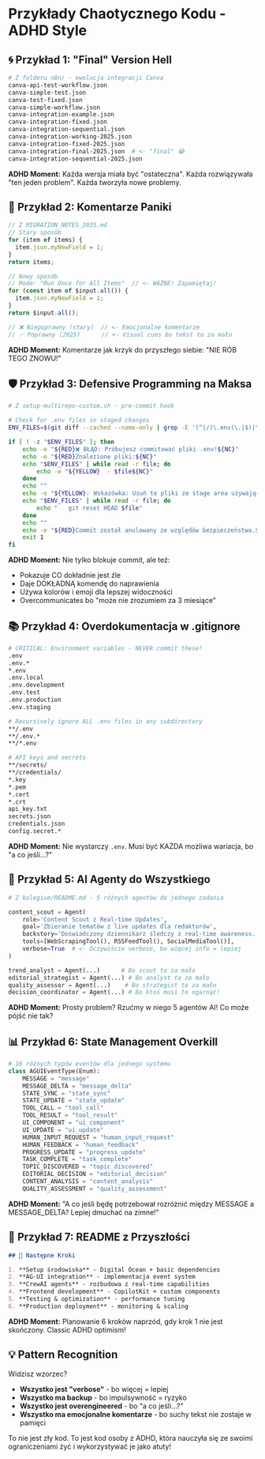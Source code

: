 # Przykłady Chaotycznego Kodu - ADHD Style

## 🌀 Przykład 1: "Final" Version Hell

```bash
# Z folderu n8n/ - ewolucja integracji Canva
canva-api-test-workflow.json
canva-simple-test.json
canva-test-fixed.json
canva-simple-workflow.json
canva-integration-example.json
canva-integration-fixed.json
canva-integration-sequential.json
canva-integration-working-2025.json
canva-integration-fixed-2025.json
canva-integration-final-2025.json  # <- "final" 😂
canva-integration-sequential-2025.json
```

**ADHD Moment:** Każda wersja miała być "ostateczna". Każda rozwiązywała "ten jeden problem". Każda tworzyła nowe problemy.

## 🔄 Przykład 2: Komentarze Paniki

```javascript
// Z MIGRATION_NOTES_2025.md
// Stary sposób
for (item of items) {
  item.json.myNewField = 1;
}
return items;

// Nowy sposób
// Mode: "Run Once for All Items"  // <- WAŻNE! Zapamiętaj!
for (const item of $input.all()) {
  item.json.myNewField = 1;
}
return $input.all();

// ❌ Niepoprawny (stary)  // <- Emocjonalne komentarze
// ✅ Poprawny (2025)      // <- Visual cues bo tekst to za mało
```

**ADHD Moment:** Komentarze jak krzyk do przyszłego siebie: "NIE RÓB TEGO ZNOWU!"

## 🛡️ Przykład 3: Defensive Programming na Maksa

```bash
# Z setup-multirepo-custom.sh - pre-commit hook

# Check for .env files in staged changes
ENV_FILES=$(git diff --cached --name-only | grep -E '(^|/)\.env(\.|$)|\.env$')

if [ ! -z "$ENV_FILES" ]; then
    echo -e "${RED}❌ BŁĄD: Próbujesz commitować pliki .env!${NC}"
    echo -e "${RED}Znalezione pliki:${NC}"
    echo "$ENV_FILES" | while read -r file; do
        echo -e "${YELLOW}  - $file${NC}"
    done
    echo ""
    echo -e "${YELLOW}💡 Wskazówka: Usuń te pliki ze stage area używając:${NC}"
    echo "$ENV_FILES" | while read -r file; do
        echo "   git reset HEAD $file"
    done
    echo ""
    echo -e "${RED}Commit został anulowany ze względów bezpieczeństwa.${NC}"
    exit 1
fi
```

**ADHD Moment:** Nie tylko blokuje commit, ale też:
- Pokazuje CO dokładnie jest źle
- Daje DOKŁADNĄ komendę do naprawienia
- Używa kolorów i emoji dla lepszej widoczności
- Overcommunicates bo "może nie zrozumiem za 3 miesiące"

## 📚 Przykład 4: Overdokumentacja w .gitignore

```bash
# CRITICAL: Environment variables - NEVER commit these!
.env
.env.*
*.env
.env.local
.env.development
.env.test
.env.production
.env.staging

# Recursively ignore ALL .env files in any subdirectory
**/.env
**/.env.*
**/*.env

# API keys and secrets
**/secrets/
**/credentials/
*.key
*.pem
*.cert
*.crt
api_key.txt
secrets.json
credentials.json
config.secret.*
```

**ADHD Moment:** Nie wystarczy `.env`. Musi być KAŻDA możliwa wariacja, bo "a co jeśli...?"

## 🤖 Przykład 5: AI Agenty do Wszystkiego

```python
# Z kolegium/README.md - 5 różnych agentów do jednego zadania

content_scout = Agent(
    role='Content Scout z Real-time Updates',
    goal='Zbieranie tematów z live updates dla redaktorów',
    backstory='Doświadczony dziennikarz śledczy z real-time awareness...',
    tools=[WebScrapingTool(), RSSFeedTool(), SocialMediaTool()],
    verbose=True  # <- Oczywiście verbose, bo więcej info = lepiej
)

trend_analyst = Agent(...)      # Bo scout to za mało
editorial_strategist = Agent(...) # Bo analyst to za mało  
quality_assessor = Agent(...)    # Bo strategist to za mało
decision_coordinator = Agent(...) # Bo ktoś musi to ogarnąć!
```

**ADHD Moment:** Prosty problem? Rzućmy w niego 5 agentów AI! Co może pójść nie tak?

## 📊 Przykład 6: State Management Overkill

```python
# 16 różnych typów eventów dla jednego systemu
class AGUIEventType(Enum):
    MESSAGE = "message"
    MESSAGE_DELTA = "message_delta"
    STATE_SYNC = "state_sync"
    STATE_UPDATE = "state_update"
    TOOL_CALL = "tool_call"
    TOOL_RESULT = "tool_result"
    UI_COMPONENT = "ui_component"
    UI_UPDATE = "ui_update"
    HUMAN_INPUT_REQUEST = "human_input_request"
    HUMAN_FEEDBACK = "human_feedback"
    PROGRESS_UPDATE = "progress_update"
    TASK_COMPLETE = "task_complete"
    TOPIC_DISCOVERED = "topic_discovered"
    EDITORIAL_DECISION = "editorial_decision"
    CONTENT_ANALYSIS = "content_analysis"
    QUALITY_ASSESSMENT = "quality_assessment"
```

**ADHD Moment:** "A co jeśli będę potrzebował rozróżnić między MESSAGE a MESSAGE_DELTA? Lepiej dmuchać na zimne!"

## 🚀 Przykład 7: README z Przyszłości

```markdown
## 🚀 Następne Kroki

1. **Setup środowiska** - Digital Ocean + basic dependencies
2. **AG-UI integration** - implementacja event system
3. **CrewAI agents** - rozbudowa z real-time capabilities
4. **Frontend development** - CopilotKit + custom components
5. **Testing & optimization** - performance tuning
6. **Production deployment** - monitoring & scaling
```

**ADHD Moment:** Planowanie 6 kroków naprzód, gdy krok 1 nie jest skończony. Classic ADHD optimism!

## 💡 Pattern Recognition

Widzisz wzorzec?
- **Wszystko jest "verbose"** - bo więcej = lepiej
- **Wszystko ma backup** - bo impulsywność = ryzyko
- **Wszystko jest overengineered** - bo "a co jeśli...?"
- **Wszystko ma emocjonalne komentarze** - bo suchy tekst nie zostaje w pamięci

To nie jest zły kod. To jest kod osoby z ADHD, która nauczyła się ze swoimi ograniczeniami żyć i wykorzystywać je jako atuty!